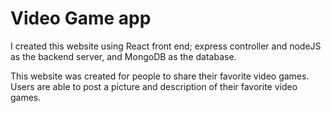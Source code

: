 <h1>Video Game app</h1>

I created this website using React front end; express controller and nodeJS as the backend server, and MongoDB as the database.  

This website was created for people to share their favorite video games. Users are able to post a picture and description of their favorite video games. 
